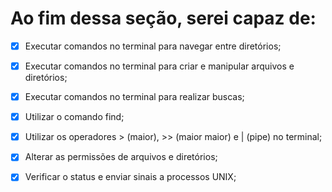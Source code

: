 # Ao fim dessa seção, serei capaz de:
- [X] Executar comandos no terminal para navegar entre diretórios;

- [X] Executar comandos no terminal para criar e manipular arquivos e diretórios;

- [X] Executar comandos no terminal para realizar buscas;

- [X] Utilizar o comando find;

- [X] Utilizar os operadores > (maior), >> (maior maior) e | (pipe) no terminal;

- [X] Alterar as permissões de arquivos e diretórios;

- [X] Verificar o status e enviar sinais a processos UNIX;
